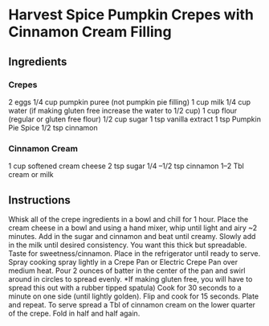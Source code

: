 # Harvest Spice Pumpkin Crepes with Cinnamon Cream Filling

## Ingredients
### Crepes
2 eggs
1/4 cup pumpkin puree (not pumpkin pie filling)
1 cup milk
1/4 cup water (if making gluten free increase the water to 1/2 cup)
1 cup flour (regular or gluten free flour)
1/2 cup sugar
1 tsp vanilla extract
1 tsp Pumpkin Pie Spice
1/2 tsp cinnamon

### Cinnamon Cream
1 cup softened cream cheese
2 tsp sugar
1/4 –1/2 tsp cinnamon
1–2 Tbl cream or milk

## Instructions
Whisk all of the crepe ingredients in a bowl and chill for 1 hour.
Place the cream cheese in a bowl and using a hand mixer, whip until light and airy ~2 minutes.
Add in the sugar and cinnamon and beat until creamy.
Slowly add in the milk until desired consistency. You want this thick but spreadable. Taste for sweetness/cinnamon.
Place in the refrigerator until ready to serve.
Spray cooking spray lightly in a Crepe Pan or Electric Crepe Pan over medium heat.
Pour 2 ounces of batter in the center of the pan and swirl around in circles to spread evenly. *If making gluten free, you will have to spread this out with a rubber tipped spatula)
Cook for 30 seconds to a minute on one side (until lightly golden).
Flip and cook for 15 seconds.
Plate and repeat.
To serve spread a Tbl of cinnamon cream on the lower quarter of the crepe.
Fold in half and half again.